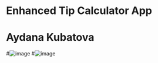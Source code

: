 # Enhanced Tip Calculator App
# Aydana Kubatova
#![image](https://user-images.githubusercontent.com/95673841/145015660-ce0ab76c-fb6f-4a9a-bcc5-1c1313dd03aa.png)
#![image](https://user-images.githubusercontent.com/95673841/145015709-9188060e-042b-4e35-be14-904ca6f6cb11.png)
